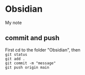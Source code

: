 # Obsidian
My note 

## commit and push 
First cd to the folder "Obsidian", then <br> 
`git status` <br>
`git add .` <br>
`git commit -m "message"` <br>
`git push origin main` <br>

